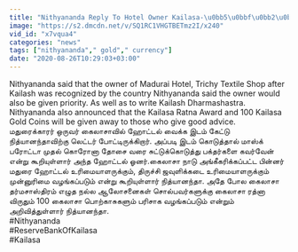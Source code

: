 ```yaml
---
title: "Nithyananda Reply To Hotel Owner Kailasa-\u0bb5\u0bbf\u0bb2\u0bcd \u0bae\u0bc1\u0ba9\u0bcd\u0ba9\u0bc1\u0bb0\u0bbf\u0bae\u0bc8 \u0baf\u0bbe\u0bb0\u0bc1\u0b95\u0bcd\u0b95\u0bc1? Oneindia Tamil"
image: "https://s2.dmcdn.net/v/SQ1RC1VHGTBETmz2I/x240"
vid_id: "x7vqua4"
categories: "news"
tags: ["nithyananda"," gold"," currency"]
date: "2020-08-26T10:29:03+03:00"
---
```

Nithyananda said that the owner of Madurai Hotel, Trichy Textile Shop after Kailash was recognized by the country Nithyananda said the owner would also be given priority. As well as to write Kailash Dharmashastra. Nithyananda also announced that the Kailasa Ratna Award and 100 Kailasa Gold Coins will be given away to those who give good advice.  <br>மதுரைக்காரர் ஒருவர் கைலாசாவில் ஹோட்டல் வைக்க இடம் கேட்டு நித்யானந்தாவிற்கு லெட்டர் போட்டிருக்கிறார். அப்படி இடம் கொடுத்தால் மாஸ்க் பரோட்டா முதல் கொரோனா தோசை வரை சுட்டுக்கொடுத்து பக்தர்களை கவர்வேன் என்று கூறியுள்ளார் அந்த ஹோட்டல் ஓனர்.கைலாசா நாடு அங்கீகரிக்கப்பட்ட பின்னர் மதுரை ஹோட்டல் உரிமையாளருக்கும், திருச்சி ஜவுளிக்கடை உரிமையாளருக்கும் முன்னுரிமை வழங்கப்படும் என்று கூறியுள்ளார் நித்யானந்தா. அதே போல கைலாசா தர்மசாஸ்திரம் எழுத நல்ல ஆலோசனைகள் சொல்பவர்களுக்கு கைலாசா ரத்னா விருதும் 100 கைலாசா பொற்காசுகளும் பரிசாக வழங்கப்படும் என்றும் அறிவித்துள்ளார் நித்யானந்தா.  <br>#Nithyananda  <br>#ReserveBankOfKailasa  <br>#Kailasa

